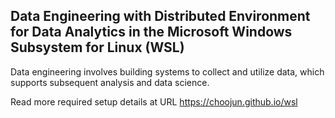 ## Data Engineering with Distributed Environment for Data Analytics in the Microsoft Windows Subsystem for Linux (WSL)

Data engineering involves building systems to collect and utilize data, which supports subsequent analysis and data science.

Read more required setup details at URL https://choojun.github.io/wsl 
